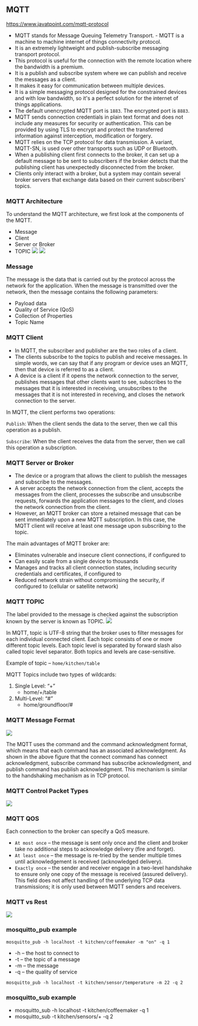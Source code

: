 ## MQTT ##
https://www.javatpoint.com/mqtt-protocol
- MQTT stands for Message Queuing Telemetry Transport. - MQTT is a machine to machine internet of things connectivity protocol. 
- It is an extremely lightweight and publish-subscribe messaging transport protocol. 
- This protocol is useful for the connection with the remote location where the bandwidth is a premium. 
- It is a publish and subscribe system where we can publish and receive the messages as a client. 
- It makes it easy for communication between multiple devices. 
- It is a simple messaging protocol designed for the constrained devices and with low bandwidth, so it's a perfect solution for the internet of things applications.
- The default unencrypted MQTT port is `1883`. The encrypted port is `8883`.
- MQTT sends connection credentials in plain text format and does not include any measures for security or authentication. This can be provided by using TLS to encrypt and protect the transferred information against interception, modification or forgery.
- MQTT relies on the TCP protocol for data transmission. A variant, MQTT-SN, is used over other transports such as UDP or Bluetooth.
- When a publishing client first connects to the broker, it can set up a default message to be sent to subscribers if the broker detects that the publishing client has unexpectedly disconnected from the broker.
- Clients only interact with a broker, but a system may contain several broker servers that exchange data based on their current subscribers' topics.

### MQTT Architecture
To understand the MQTT architecture, we first look at the components of the MQTT.

- Message
- Client
- Server or Broker
- TOPIC
![](image/MQTT_arch.png)
![](image/MQTT.png)

### Message ###
The message is the data that is carried out by the protocol across the network for the application. When the message is transmitted over the network, then the message contains the following parameters:

- Payload data
- Quality of Service (QoS)
- Collection of Properties
- Topic Name

### MQTT Client

- In MQTT, the subscriber and publisher are the two roles of a client. 
- The clients subscribe to the topics to publish and receive messages. In simple words, we can say that if any program or device uses an MQTT, then that device is referred to as a client. 
- A device is a client if it opens the network connection to the server, publishes messages that other clients want to see, subscribes to the messages that it is interested in receiving, unsubscribes to the messages that it is not interested in receiving, and closes the network connection to the server.

In MQTT, the client performs two operations:

`Publish`: When the client sends the data to the server, then we call this operation as a publish.

`Subscribe`: When the client receives the data from the server, then we call this operation a subscription.

### MQTT Server or Broker

- The device or a program that allows the client to publish the messages and subscribe to the messages. 
- A server accepts the network connection from the client, accepts the messages from the client, processes the subscribe and unsubscribe requests, forwards the application messages to the client, and closes the network connection from the client.
- However, an MQTT broker can store a retained message that can be sent immediately upon a new MQTT subscription. In this case, the MQTT client will receive at least one message upon subscribing to the topic.

The main advantages of MQTT broker are:

- Eliminates vulnerable and insecure client connections, if configured to
- Can easily scale from a single device to thousands
- Manages and tracks all client connection states, including security credentials and certificates, if configured to
- Reduced network strain without compromising the security, if configured to (cellular or satellite network)


### MQTT TOPIC

The label provided to the message is checked against the subscription known by the server is known as TOPIC.
![](image/mqtt_topic.png)


In MQTT, topic is UTF-8 string that the broker uses to filter messages for each individual connected client. Each topic consists of one or more different topic levels. Each topic level is separated by forward slash also called topic level separator. Both topics and levels are case-sensitive.

Example of topic – `home/kitchen/table `

MQTT Topics include two types of wildcards: 
1. Single Level: “+” 
    - home/+/table  
2. Multi-Level: “#” 
    - home/groundfloor/#  

### MQTT Message Format
![](image/mqtt_message_formate.png)

The MQTT uses the command and the command acknowledgment format, which means that each command has an associated acknowledgment. As shown in the above figure that the connect command has connect acknowledgment, subscribe command has subscribe acknowledgment, and publish command has publish acknowledgment. This mechanism is similar to the handshaking mechanism as in TCP protocol.

### MQTT Control Packet Types
![](image/mqtt_control_packet.png)

### MQTT QOS
Each connection to the broker can specify a QoS measure.
- `At most once` – the message is sent only once and the client and broker take no additional steps to acknowledge delivery (fire and forget).
- `At least once` – the message is re-tried by the sender multiple times until acknowledgement is received (acknowledged delivery).
- `Exactly once` – the sender and receiver engage in a two-level handshake to ensure only one copy of the message is received (assured delivery).
This field does not affect handling of the underlying TCP data transmissions; it is only used between MQTT senders and receivers.

### MQTT vs Rest
![](image/mqtt_vsRest.png)

### mosquitto_pub example
`mosquitto_pub -h localhost -t kitchen/coffeemaker -m "on" -q 1`

- -h – the host to connect to
- -t – the topic of a message
- -m – the message
- -q – the quality of service

`mosquitto_pub -h localhost -t kitchen/sensor/temperature -m 22 -q 2`

### mosquitto_sub example
- mosquitto_sub -h localhost -t kitchen/coffeemaker -q 1
- mosquitto_sub -t kitchen/sensors/+ -q 2

